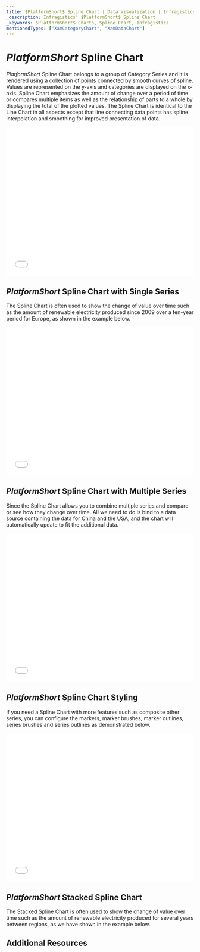 ```yaml
---
title: $PlatformShort$ Spline Chart | Data Visualization | Infragistics
_description: Infragistics' $PlatformShort$ Spline Chart
_keywords: $PlatformShort$ Charts, Spline Chart, Infragistics
mentionedTypes: ["XamCategoryChart", "XamDataChart"]
---
```

# $PlatformShort$ Spline Chart

$PlatformShort$ Spline Chart belongs to a group of Category Series and it is rendered using a collection of points connected by smooth curves of spline.  Values are represented on the y-axis and categories are displayed on the x-axis. Spline Chart emphasizes the amount of change over a period of time or compares multiple items as well as the relationship of parts to a whole by displaying the total of the plotted values. The Spline Chart is identical to the Line Chart in all aspects except that line connecting data points has spline interpolation and smoothing for improved presentation of data.

<div class="sample-container loading" style="height: 400px">
    <iframe id="cc-chart-with-legend" src='{environment:dvDemosBaseUrl}/charts/category-chart-spline-with-legend' width="100%" height="100%" seamless frameBorder="0" onload="onXPlatSampleIframeContentLoaded(this);" alt="$PlatformShort$ Spline Chart with Legend"></iframe>
</div>

<div class="divider--half"></div>

## $PlatformShort$ Spline Chart with Single Series

The Spline Chart is often used to show the change of value over time such as the amount of renewable electricity produced since 2009 over a ten-year period for Europe, as shown in the example below.

<div class="sample-container loading" style="height: 400px">
    <iframe id="cc-chart-with-legend" src='{environment:dvDemosBaseUrl}/charts/category-chart-spline-single-source' width="100%" height="100%" seamless frameBorder="0" onload="onXPlatSampleIframeContentLoaded(this);" alt="$PlatformShort$ Spline Chart with Single Source"></iframe>
</div>

<div class="divider--half"></div>

## $PlatformShort$ Spline Chart with Multiple Series

Since the Spline Chart allows you to combine multiple series and compare or see how they change over time. All we need to do is bind to a data source containing the data for China and the USA, and the chart will automatically update to fit the additional data.

<div class="sample-container loading" style="height: 400px">
    <iframe id="cc-chart-with-legend" src='{environment:dvDemosBaseUrl}/charts/category-chart-spline-multiple-sources' width="100%" height="100%" seamless frameBorder="0" onload="onXPlatSampleIframeContentLoaded(this);" alt="$PlatformShort$ Spline Chart with Multiple Sources"></iframe>
</div>

<div class="divider--half"></div>

## $PlatformShort$ Spline Chart Styling

If you need a Spline Chart with more features such as composite other series, you can configure the markers, marker brushes, marker outlines, series brushes and series outlines as demonstrated below.

<div class="sample-container loading" style="height: 400px">
    <iframe id="cc-chart-with-legend" src='{environment:dvDemosBaseUrl}/charts/category-chart-spline-styling' width="100%" height="100%" seamless frameBorder="0" onload="onXPlatSampleIframeContentLoaded(this);" alt="$PlatformShort$ Spline Chart Styling"></iframe>
</div>

<div class="divider--half"></div>

## $PlatformShort$ Stacked Spline Chart

The Stacked Spline Chart is often used to show the change of value over time such as the amount of renewable electricity produced for several years between regions, as we have shown in the example below.

<!-- TODO copy and combine content (code snippets, description) from these topics:
	data-chart-type-stacked-spline-series.md
    data-chart-type-stacked-100-spline-series.md
-->

## Additional Resources
<!-- TODO list topic links related to this topic -->

<!-- TODO list API links used in this topic 
## API Members
-->
